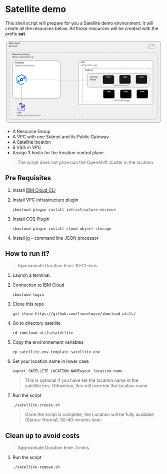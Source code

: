 # Satellite demo

This shell script will prepare for you a Satellite demo environment. 
It will create all the resources below. All those resources will be created with the prefix **sat**.

![](./sat-architecture.png)

* A Resource Group
* A VPC with one Subnet and its Public Gateway
* A Satellite location
* 6 VSIs in VPC
* Assign 3 hosts for the location control plane.

> The script does not provision the OpenShift cluster in the location.

## Pre Requisites

1. Install [IBM Cloud CLI](https://github.com/IBM-Cloud/ibm-cloud-cli-release/releases)

1. Install VPC Infrastructure plugin
    ```
    ibmcloud plugin install infrastructure-service
    ```

1. Install COS Plugin
    ```
    ibmcloud plugin install cloud-object-storage
    ```

1. Install [jq](https://stedolan.github.io/jq/download/) - command line JSON processor

## How to run it?

> Approximate Duration time: 10-12 mins

1. Launch a terminal.

1. Connection to IBM Cloud
    ```
    ibmcloud login
    ```

1. Clone this repo
    ```
    git clone https://github.com/lionelmace/ibmcloud-utils/
    ```

1. Go to directory satellite
    ```
    cd ibmcloud-utils/satellite
    ```

1. Copy the environnement variables
    ```
    cp satellite.env.template satellite.env
    ```

1. Set your location name in lower case
    ```
    export SATELLITE_LOCATION_NAME=your_location_name
    ```
    > This is optional if you have set the location name in the satellite.env. Othwerise, this will override the location name

1. Run the script
    ```
    ./satellite-create.sh
    ```
    > Once the script is complete, the Location will be fully available (Status: Normal) 30-40 minutes later.

## Clean up to avoid costs

> Approximate Duration time: 3 mins

1. Run the script
    ```
    ./satellite-remove.sh
    ```
